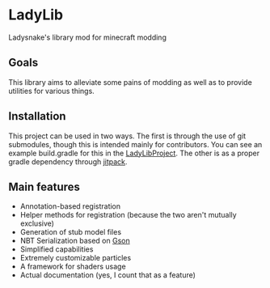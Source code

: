 # LadyLib
Ladysnake's library mod for minecraft modding

## Goals
This library aims to alleviate some pains of modding as well as to provide utilities for various things.

## Installation
This project can be used in two ways.
The first is through the use of git submodules, though this is intended mainly for contributors. 
You can see an example build.gradle for this in the [LadyLibProject](https://github.com/Ladysnake/LadyLibProject).
The other is as a proper gradle dependency through [jitpack](https://jitpack.io/#Pyrofab/Ladylib/).

## Main features
* Annotation-based registration
* Helper methods for registration (because the two aren't mutually exclusive)
* Generation of stub model files
* NBT Serialization based on [Gson](https://github.com/google/gson)
* Simplified capabilities
* Extremely customizable particles
* A framework for shaders usage
* Actual documentation (yes, I count that as a feature)
